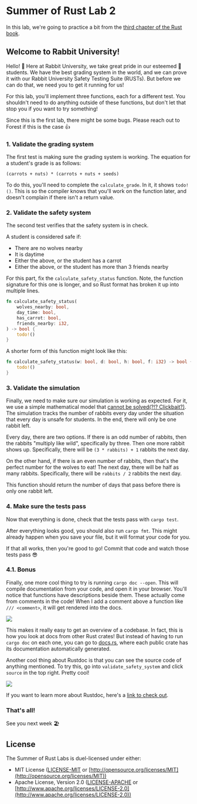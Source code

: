 # Summer of Rust Lab 2

In this lab, we're going to practice a bit from the [third chapter of the Rust
book](https://doc.rust-lang.org/book/ch03-01-variables-and-mutability.html).

## Welcome to Rabbit University!

Hello! 🐰 Here at Rabbit University, we take great pride in our esteemed 🐇
students. We have the best grading system in the world, and we can prove it with
our Rabbit University Safety Testing Suite (RUSTs). But before we can do that,
we need you to get it running for us!

For this lab, you'll implement three functions, each for a different test. You
shouldn't need to do anything outside of these functions, but don't let that
stop you if you want to try something!

Since this is the first lab, there might be some bugs. Please reach out to
Forest if this is the case 👍

### 1. Validate the grading system

The first test is making sure the grading system is working. The equation for a
student's grade is as follows:

`(carrots + nuts) * (carrots + nuts + seeds)`

To do this, you'll need to complete the `calculate_grade`. In it, it shows
`todo!()`. This is so the compiler knows that you'll work on the function later,
and doesn't complain if there isn't a return value.

### 2. Validate the safety system

The second test verifies that the safety system is in check.

A student is considered safe if:

- There are no wolves nearby
- It is daytime
- Either the above, or the student has a carrot
- Either the above, or the student has more than 3 friends nearby

For this part, fix the `calculate_safety_status` function. Note, the function
signature for this one is longer, and so Rust format has broken it up into
multiple lines.

```rust
fn calculate_safety_status(
    wolves_nearby: bool,
    day_time: bool,
    has_carrot: bool,
    friends_nearby: i32,
) -> bool {
    todo!()
}
```

A shorter form of this function might look like this:

```rust
fn calculate_safety_status(w: bool, d: bool, h: bool, f: i32) -> bool {
    todo!()
}
```

### 3. Validate the simulation

Finally, we need to make sure our simulation is working as expected. For it, we
use a simple mathematical model that [cannot be solved(?!?
Clickbait?)](https://www.youtube.com/watch?v=094y1Z2wpJg). The simulation tracks
the number of rabbits every day under the situation that every day is unsafe for
students. In the end, there will only be one rabbit left.

Every day, there are two options. If there is an odd number of rabbits, then the
rabbits "multiply like wild", specifically by three. Then one more rabbit shows
up. Specifically, there will be `(3 * rabbits) + 1` rabbits the next day.

On the other hand, if there is an even number of rabbits, then that's the
perfect number for the wolves to eat! The next day, there will be half as many
rabbits. Specifically, there will be `rabbits / 2` rabbits the next day.

This function should return the number of days that pass before there is only
one rabbit left.

### 4. Make sure the tests pass

Now that everything is done, check that the tests pass with `cargo test`.

After everything looks good, you should also run `cargo fmt`. This might already
happen when you save your file, but it will format your code for you.

If that all works, then you're good to go! Commit that code and watch those
tests pass 😎

### 4.1. Bonus

Finally, one more cool thing to try is running `cargo doc --open`. This will
compile documentation from your code, and open it in your browser. You'll notice
that functions have descriptions beside them. These actually come from comments
in the code! When I add a comment above a function like `/// <comment>`, it will
get rendered into the docs.

![](https://media.discordapp.net/attachments/444005079410802699/970818200222720060/unknown.png)

This makes it really easy to get an overview of a codebase. In fact, this is how
you look at docs from other Rust crates! But instead of having to run `cargo
doc` on each one, you can go to [docs.rs](https://docs.rs), where each public
crate has its documentation automatically generated.

Another cool thing about Rustdoc is that you can see the source code of anything
mentioned. To try this, go into `validate_safety_system` and click `source` in
the top right. Pretty cool!

![](https://cdn.discordapp.com/attachments/444005079410802699/970819886328733786/unknown.png)

If you want to learn more about Rustdoc, here's a [link to check
out](https://web.mit.edu/rust-lang_v1.25/arch/amd64_ubuntu1404/share/doc/rust/html/book/first-edition/documentation.html).

### That's all!

See you next week 🏖️

## License

The Summer of Rust Labs is duel-licensed under either:

* MIT License ([LICENSE-MIT](LICENSE-MIT) or [http://opensource.org/licenses/MIT](http://opensource.org/licenses/MIT))
* Apache License, Version 2.0 ([LICENSE-APACHE](LICENSE-APACHE) or [http://www.apache.org/licenses/LICENSE-2.0](http://www.apache.org/licenses/LICENSE-2.0))
